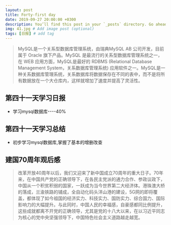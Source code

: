 ```yaml
---
layout: post
title: Forty-first day
date: 2019-09-27 20:00:00 +0300
description: You’ll find this post in your `_posts` directory. Go ahead and edit it and re-build the site to see your changes. # Add post description (optional)
img: 41.jpg # Add image post (optional)
tags: [日报] # add tag
---
```


>MySQL是一个关系型数据库管理系统，由瑞典MySQL AB 公司开发，目前属于 Oracle 旗下产品。MySQL 是最流行的关系型数据库管理系统之一，在 WEB 应用方面，MySQL是最好的 RDBMS (Relational Database Management System，关系数据库管理系统) 应用软件之一。MySQL是一种关系数据库管理系统，关系数据库将数据保存在不同的表中，而不是将所有数据放在一个大仓库内，这样就增加了速度并提高了灵活性。

## 第四十一天学习日报

* 学习mysql数据库----40%

## 第四十一天学习总结

* 初步学习mysql数据库,掌握了基本的增删改查

## 建国70周年观后感

>改革开放40周年以后，我们又迎来了新中国成立70周年的重大日子。70年来，在中国共产党的正确领导下，在各民主党派的通力合作、参政议政下，中国从一个积贫积弱的国家，一跃成为当今世界第二大经济体。港珠澳大桥的落成，兰渝铁路的铺成，全自动化码头洋山港的建设，5G网的即将覆盖，都体现了如今祖国的经济实力、科技实力、国防实力、综合国力、国际影响力的大幅提升。与此同时，中国人民的幸福感，自豪感都同比例提升，这些成就都离不开党的正确领导，尤其是党的十八大以来，在以习近平同志为核心的党中央坚强领导下，中国特色社会主义道路越走越宽。